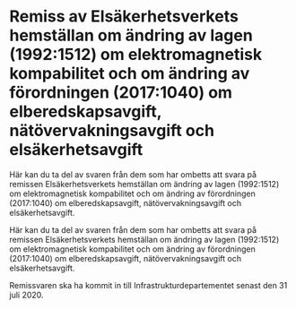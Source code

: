 # Remiss av Elsäkerhetsverkets hemställan om ändring av lagen (1992:1512) om elektromagnetisk kompabilitet och om ändring av förordningen (2017:1040) om elberedskapsavgift, nätövervakningsavgift och elsäkerhetsavgift

Här kan du ta del av svaren från dem som har ombetts att svara på remissen Elsäkerhetsverkets hemställan om ändring av lagen (1992:1512) om elektromagnetisk kompabilitet och om ändring av förordningen (2017:1040) om elberedskapsavgift, nätövervakningsavgift och elsäkerhetsavgift.

Här kan du ta del av svaren från dem som har ombetts att svara på remissen Elsäkerhetsverkets hemställan om ändring av lagen (1992:1512) om elektromagnetisk kompabilitet och om ändring av förordningen (2017:1040) om elberedskapsavgift, nätövervakningsavgift och elsäkerhetsavgift.

Remissvaren ska ha kommit in till Infrastrukturdepartementet senast den 31 juli 2020.
